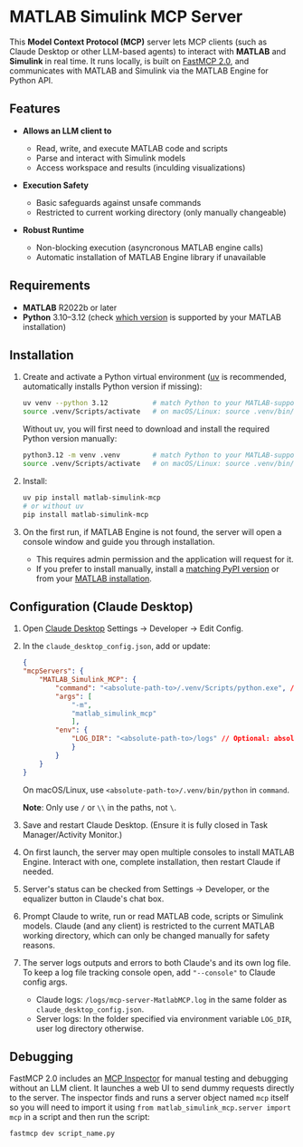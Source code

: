 # MATLAB Simulink MCP Server

This **Model Context Protocol (MCP)** server lets MCP clients (such as Claude Desktop or other LLM-based agents) to interact with **MATLAB** and **Simulink** in real time. It runs locally, is built on [FastMCP 2.0](https://gofastmcp.com/getting-started/welcome), and communicates with MATLAB and Simulink via the MATLAB Engine for Python API.

## Features

- **Allows an LLM client to**
  - Read, write, and execute MATLAB code and scripts
  - Parse and interact with Simulink models
  - Access workspace and results (inculding visualizations)

- **Execution Safety**
  - Basic safeguards against unsafe commands
  - Restricted to current working directory (only manually changeable)

- **Robust Runtime**
  - Non-blocking execution (asyncronous MATLAB engine calls)
  - Automatic installation of MATLAB Engine library if unavailable

## Requirements

- **MATLAB** R2022b or later  
- **Python** 3.10–3.12 (check [which version](https://www.mathworks.com/support/requirements/python-compatibility.html) is supported by your MATLAB installation)

## Installation

1. Create and activate a Python virtual environment ([uv](https://pypi.org/project/uv/0.1.32/) is recommended, automatically installs Python version if missing):

    ```bash
    uv venv --python 3.12           # match Python to your MATLAB-supported version
    source .venv/Scripts/activate   # on macOS/Linux: source .venv/bin/activate
    ```

    Without uv, you will first need to download and install the required Python version manually:

    ```bash
    python3.12 -m venv .venv        # match Python to your MATLAB-supported version
    source .venv/Scripts/activate   # on macOS/Linux: source .venv/bin/activate
    ```

2. Install:

    ```bash
    uv pip install matlab-simulink-mcp
    # or without uv
    pip install matlab-simulink-mcp
    ```

3. On the first run, if MATLAB Engine is not found, the server will open a console window and guide you through installation.

    - This requires admin permission and the application will request for it.
    - If you prefer to install manually, install a [matching PyPI version](https://pypi.org/project/matlabengine/#history) or from your [MATLAB installation](https://www.mathworks.com/help/matlab/matlab_external/install-the-matlab-engine-for-python.html).

## Configuration (Claude Desktop)

1. Open [Claude Desktop](https://claude.ai/download) Settings → Developer → Edit Config.

2. In the `claude_desktop_config.json`, add or update:

    ```json
    {
    "mcpServers": {
        "MATLAB_Simulink_MCP": {
            "command": "<absolute-path-to>/.venv/Scripts/python.exe", // absolute path to your Python environment executable
            "args": [
                "-m", 
                "matlab_simulink_mcp"
                ],
            "env": {
                "LOG_DIR": "<absolute-path-to>/logs" // Optional: absolute path to a folder for logs
                }
            }
        }
    }
    ```

    On macOS/Linux, use `<absolute-path-to>/.venv/bin/python` in `command`.

    **Note**: Only use `/` or `\\` in the paths, not `\`.

3. Save and restart Claude Desktop. (Ensure it is fully closed in Task Manager/Activity Monitor.)

4. On first launch, the server may open multiple consoles to install MATLAB Engine. Interact with one, complete installation, then restart Claude if needed.

5. Server's status can be checked from Settings → Developer, or the equalizer button in Claude's chat box.

6. Prompt Claude to write, run or read MATLAB code, scripts or Simulink models. Claude (and any client) is restricted to the current MATLAB working directory, which can only be changed manually for safety reasons.

7. The server logs outputs and errors to both Claude's and its own log file. To keep a log file tracking console open, add `"--console"` to Claude config args.

    - Claude logs: `/logs/mcp-server-MatlabMCP.log` in the same folder as `claude_desktop_config.json`.
    - Server logs: In the folder specified via environment variable `LOG_DIR`, user log directory otherwise.

## Debugging

FastMCP 2.0 includes an [MCP Inspector](https://github.com/modelcontextprotocol/inspector) for manual testing and debugging without an LLM client. It launches a web UI to send dummy requests directly to the server. The inspector finds and runs a server object named `mcp` itself so you will need to import it using `from matlab_simulink_mcp.server import mcp` in a script and then run the script:

```bash
fastmcp dev script_name.py
```
